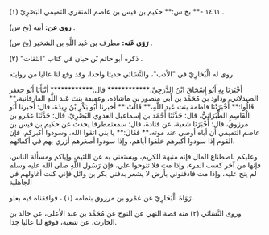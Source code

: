 ١٤٦١ -** بخ س:** حكيم بن قيس بن عاصم المنقري التميمي البَصْرِيّ (١) .

**روى عن:** أبيه (بخ س) .

**رَوَى عَنه:** مطرف بن عَبد اللَّهِ بن الشخير (بخ س) .

ذكره أبو حاتم بْن حبان في كتاب "الثقات" (٢) .

روى له الْبُخَارِيّ في "الأدب"، والنَّسَائي حديثا واحدا، وقد وقع لنا عاليا من روايته.

أَخْبَرَنَا بِهِ أَبُو إِسْحَاقَ ابْنُ الدَّرَجِيِّ،************ قال:************ أَنْبَأَنَا أَبُو جعفر الصيدلاني، وداود بن مُحَمَّد بن أَبي منصور بن ماشاذة، وعفيفة بنت عَبد اللَّهِ الفارفانية،** قَالُوا:** أَخْبَرَتْنَا فاطمة بنت عَبد اللَّهِ،** قَالَتْ:** أخبرنا أَبُو بَكْرِ بْنُ رِيذَةَ، قال: أخبرنا أَبُو الْقَاسِمِ الطَّبَرَانِيُّ، قال: حَدَّثَنَا أَحْمَد بن إسماعيل العدوي البَصْرِيّ، قال: حَدَّثَنَا عَمْرو بن مرزوق، قال: أَخْبَرَنَا شعبة، عن قتادة، قال: سمعتمطرفا يحدث عن حكيم بن قيس بن عاصم التميمي أن أباه أوصى عند موته،** فَقَالَ:** يا بني اتقوا الله، وسودوا أكبركم، فإن القوم إذا سودوا أكبرهم خلفوا أباهم، وإذا سودوا أصغرهم أزري بهم في أكفائهم.

وعليكم باصطناع المال فإنه منبهة للكريم، ويستغنى به عن اللئيم، وإياكم ومسألة الناس، فإنها من آخر كسب المرء، وإذا مت فلا تنوحوا علي، فإن رَسُول اللَّهِ صلى الله عليه وسلم لم ينح عليه، وإذا مت فادفنوني بأرض لا يشعر بدفني بكر بن وائل فإني كنت أغاولهم في الجاهلية

رَوَاهُ الْبُخَارِيّ عن عَمْرو بن مرزوق بتمامه (١) ، فوافقناه فيه بعلو.

وروى النَّسَائي (٢) منه قصة النهي عن النوح عن مُحَمَّد بن عبد الأعلى، عن خالد بن الحارث، عن شعبة، فوقع لنا عاليا جدا.